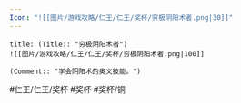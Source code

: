 ```yaml
---
Icon: "![[图片/游戏攻略/仁王/仁王/奖杯/穷极阴阳术者.png|30]]"
---
```

```ad-common-bronze-trophy
title: (Title:: "穷极阴阳术者")
![[图片/游戏攻略/仁王/仁王/奖杯/穷极阴阳术者.png|100]]

(Comment:: "学会阴阳术的奥义技能。")
```

#仁王/仁王/奖杯 #奖杯 #奖杯/铜
